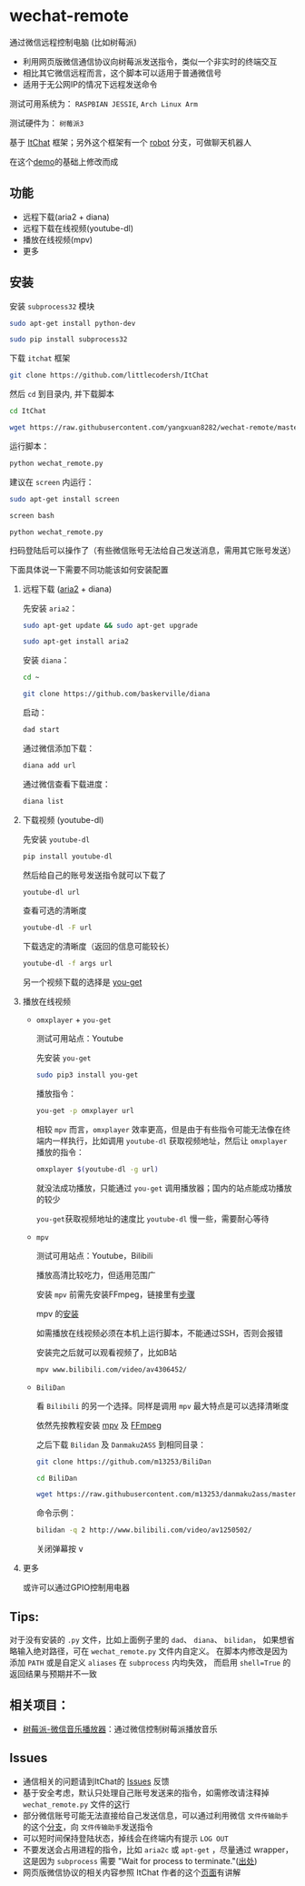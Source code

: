 # wechat-remote
通过微信远程控制电脑 (比如树莓派)

- 利用网页版微信通信协议向树莓派发送指令，类似一个非实时的终端交互
- 相比其它微信远程而言，这个脚本可以适用于普通微信号
- 适用于无公网IP的情况下远程发送命令

测试可用系统为： `RASPBIAN JESSIE`, `Arch Linux Arm`

测试硬件为： `树莓派3`

基于 [ItChat](https://github.com/littlecodersh/ItChat) 框架；另外这个框架有一个 [robot](https://github.com/littlecodersh/ItChat/tree/robot) 分支，可做聊天机器人

在这个[demo](https://github.com/littlecodersh/ItChat/issues/24#issuecomment-228583833)的基础上修改而成

## 功能

- 远程下载(aria2 + diana)
- 远程下载在线视频(youtube-dl)
- 播放在线视频(mpv)
- 更多

## 安装

安装 `subprocess32` 模块

```bash
sudo apt-get install python-dev
```

```bash
sudo pip install subprocess32
```

下载 `itchat` 框架

```bash
git clone https://github.com/littlecodersh/ItChat
```

然后 `cd` 到目录内, 并下载脚本

```bash
cd ItChat
```

```bash
wget https://raw.githubusercontent.com/yangxuan8282/wechat-remote/master/wechat_remote.py
```

运行脚本：

```bash
python wechat_remote.py
```

建议在 `screen` 内运行：

```bash
sudo apt-get install screen
```

```bash
screen bash
```

```
python wechat_remote.py
```

扫码登陆后可以操作了（有些微信账号无法给自己发送消息，需用其它账号发送）

下面具体说一下需要不同功能该如何安装配置


1. 远程下载 ([aria2](https://aria2.github.io/) + diana)

	先安装 `aria2`：

	```bash
	sudo apt-get update && sudo apt-get upgrade
	```

	```bash
	sudo apt-get install aria2
	```

	安装 `diana`：

	```bash
	cd ~
	```

	```bash
	git clone https://github.com/baskerville/diana
	```

	启动：

	```bash
	dad start
	```

	通过微信添加下载：

	```bash
	diana add url
	```

	通过微信查看下载进度：

	```bash
	diana list
	```


2. 下载视频 (youtube-dl)

	先安装 `youtube-dl`

	```bash
	pip install youtube-dl
	```

	然后给自己的账号发送指令就可以下载了

	```bash
	youtube-dl url
	```

	查看可选的清晰度

	```bash
	youtube-dl -F url
	```

	下载选定的清晰度（返回的信息可能较长）

	```bash
	youtube-dl -f args url
	```

	另一个视频下载的选择是 [you-get](https://github.com/soimort/you-get)


3. 播放在线视频

	- `omxplayer` + `you-get`

 		测试可用站点：Youtube

 		先安装 `you-get`

 		```bash
 		sudo pip3 install you-get
 		```

 		播放指令：

 		```bash
 		you-get -p omxplayer url
 		```

 		相较 `mpv` 而言，`omxplayer` 效率更高，但是由于有些指令可能无法像在终端内一样执行，比如调用 `youtube-dl` 获取视频地址，然后让 `omxplayer` 播放的指令：

 		```bash
 		omxplayer $(youtube-dl -g url)
 		```

 		就没法成功播放，只能通过 `you-get` 调用播放器；国内的站点能成功播放的较少

 		`you-get`获取视频地址的速度比 `youtube-dl` 慢一些，需要耐心等待

 	- `mpv`

 		测试可用站点：Youtube，Bilibili

 		播放高清比较吃力，但适用范围广

 		安装 `mpv` 前需先安装FFmpeg，链接里有[步骤](https://www.zybuluo.com/yangxuan/note/374932#7-ffmpeg)

 		mpv 的[安装](https://www.zybuluo.com/yangxuan/note/374932#8-mpv)

 		如需播放在线视频必须在本机上运行脚本，不能通过SSH，否则会报错

 		安装完之后就可以观看视频了，比如B站

 		```bash
 		mpv www.bilibili.com/video/av4306452/
 		```
 	- `BiliDan`

		看 `Bilibili` 的另一个选择。同样是调用 `mpv` 最大特点是可以选择清晰度

		依然先按教程安装 [mpv](https://www.zybuluo.com/yangxuan/note/374932#8-mpv) 及 [FFmpeg](https://www.zybuluo.com/yangxuan/note/374932#7-ffmpeg)

		之后下载 `Bilidan` 及 `Danmaku2ASS` 到相同目录：

		```bash
		git clone https://github.com/m13253/BiliDan
		```

		```bash
		cd BiliDan
		```

		```bash
		wget https://raw.githubusercontent.com/m13253/danmaku2ass/master/danmaku2ass.py
		```

		命令示例：

		```bash
		bilidan -q 2 http://www.bilibili.com/video/av1250502/
		```

		关闭弹幕按 <kbd>v</kbd>


4. 更多

	或许可以通过GPIO控制用电器


## Tips:

对于没有安装的 `.py` 文件，比如上面例子里的 `dad`、 `diana`、 `bilidan`， 如果想省略输入绝对路径，可在 `wechat_remote.py` 文件内自定义。
在脚本内修改是因为添加 `PATH` 或是自定义 `aliases` 在 `subprocess` 内均失效， 而启用  `shell=True` 的返回结果与预期并不一致


## 相关项目：

- [树莓派-微信音乐播放器](https://github.com/yaphone/RasWxMusicbox)：通过微信控制树莓派播放音乐


## Issues

- 通信相关的问题请到ItChat的 [Issues](https://github.com/littlecodersh/ItChat/issues) 反馈
- 基于安全考虑，默认只处理自己账号发送来的指令，如需修改请注释掉 `wechat_remote.py` 文件的[这](https://github.com/yangxuan8282/wechat-remote/blob/master/wechat_remote.py#L32)行
- 部分微信账号可能无法直接给自己发送信息，可以通过利用微信 `文件传输助手`的这个[分支](https://github.com/yangxuan8282/wechat-remote/tree/filehelper)，向 `文件传输助手`发送指令
- 可以短时间保持登陆状态，掉线会在终端内有提示 `LOG OUT`
- 不要发送会占用进程的指令，比如 `aria2c` 或 `apt-get` ，尽量通过 wrapper，这是因为 `subprocess` 需要 "Wait for process to terminate."([出处](https://docs.python.org/3/library/subprocess.html#subprocess.Popen.communicate))
- 网页版微信协议的相关内容参照 ItChat 作者的这个[页面](https://github.com/littlecodersh/ItChat/blob/master/docs/Tutorial/Tutorial1.md)有讲解

